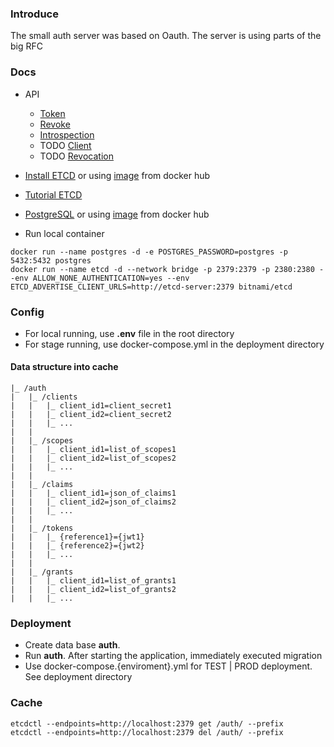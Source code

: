 ### **Introduce**
The small auth server was based on Oauth. The server is using parts of the big RFC
### **Docs**
- API
  - [Token](/docs/token.md)
  - [Revoke](/docs/revoke.md)
  - [Introspection](/docs/introspect.md)
  - TODO [Client](/docs/client.md)
  - TODO [Revocation](/docs/revocation.md)


- [Install ETCD](https://etcd.io/docs/v3.5/install/) or using [image](https://hub.docker.com/r/bitnami/etcd) from docker hub
- [Tutorial ETCD](https://etcd.io/docs/v3.5/tutorials/)
- [PostgreSQL](https://www.postgresql.org/docs/14/index.html) or using [image](https://hub.docker.com/_/postgres) from docker hub
- Run local container 
```shell
docker run --name postgres -d -e POSTGRES_PASSWORD=postgres -p 5432:5432 postgres
docker run --name etcd -d --network bridge -p 2379:2379 -p 2380:2380 --env ALLOW_NONE_AUTHENTICATION=yes --env ETCD_ADVERTISE_CLIENT_URLS=http://etcd-server:2379 bitnami/etcd
```

### **Config**
- For local running, use __.env__ file in the root directory
- For stage running, use docker-compose.yml in the deployment directory

#### **Data structure into cache**
```
|_ /auth 
|   |_ /clients
|   |   |_ client_id1=client_secret1
|   |   |_ client_id2=client_secret2
|   |   |_ ...
|   |
|   |_ /scopes
|   |   |_ client_id1=list_of_scopes1
|   |   |_ client_id2=list_of_scopes2
|   |   |_ ...
|   |
|   |_ /claims
|   |   |_ client_id1=json_of_claims1
|   |   |_ client_id2=json_of_claims2
|   |   |_ ...
|   |
|   |_ /tokens
|   |   |_ {reference1}={jwt1}
|   |   |_ {reference2}={jwt2}
|   |   |_ ...
|   |
|   |_ /grants
|   |   |_ client_id1=list_of_grants1
|   |   |_ client_id2=list_of_grants2
|   |   |_ ...
```

### **Deployment**
- Create data base __auth__. 
- Run __auth__. After starting the application, immediately executed migration
- Use docker-compose.{enviroment}.yml for TEST | PROD deployment. See deployment directory

### **Cache**
 
```shell
etcdctl --endpoints=http://localhost:2379 get /auth/ --prefix
etcdctl --endpoints=http://localhost:2379 del /auth/ --prefix
```
